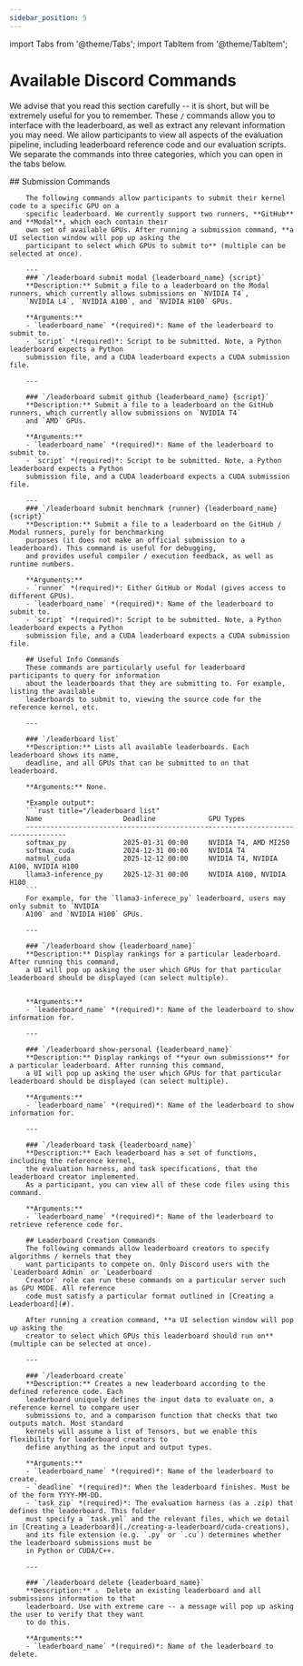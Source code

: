 ```yaml
---
sidebar_position: 5
---
```

import Tabs from '@theme/Tabs';
import TabItem from '@theme/TabItem';

# Available Discord Commands
We advise that you read this section carefully -- it is short, but will be extremely useful for you
to remember. These `/` commands allow you to interface with the leaderboard, as well as extract any
relevant information you may need. We allow participants to view all aspects of the evaluation
pipeline, including leaderboard reference code and our evaluation scripts. We separate the commands
into three categories, which you can open in the tabs below.


<Tabs>
  <TabItem value="submission" label="Leaderboard Submission Commands" default>
        ## Submission Commands

        The following commands allow participants to submit their kernel code to a specific GPU on a
        specific leaderboard. We currently support two runners, **GitHub** and **Modal**, which each contain their
        own set of available GPUs. After running a submission command, **a UI selection window will pop up asking the
        participant to select which GPUs to submit to** (multiple can be selected at once).

        ---
        ### `/leaderboard submit modal {leaderboard_name} {script}`
        **Description:** Submit a file to a leaderboard on the Modal runners, which currently allows submissions on `NVIDIA T4`,
        `NVIDIA L4`, `NVIDIA A100`, and `NVIDIA H100` GPUs.

        **Arguments:**
        - `leaderboard_name` *(required)*: Name of the leaderboard to submit to.
        - `script` *(required)*: Script to be submitted. Note, a Python leaderboard expects a Python
        submission file, and a CUDA leaderboard expects a CUDA submission file.

        ---

        ### `/leaderboard submit github {leaderboard_name} {script}`
        **Description:** Submit a file to a leaderboard on the GitHub runners, which currently allow submissions on `NVIDIA T4`
        and `AMD` GPUs.

        **Arguments:**
        - `leaderboard_name` *(required)*: Name of the leaderboard to submit to.
        - `script` *(required)*: Script to be submitted. Note, a Python leaderboard expects a Python
        submission file, and a CUDA leaderboard expects a CUDA submission file.

        ---
        ### `/leaderboard submit benchmark {runner} {leaderboard_name} {script}`
        **Description:** Submit a file to a leaderboard on the GitHub / Modal runners, purely for benchmarking
        purposes (it does not make an official submission to a leaderboard). This command is useful for debugging, 
        and provides useful compiler / execution feedback, as well as runtime numbers.

        **Arguments:**
        - `runner` *(required)*: Either GitHub or Modal (gives access to different GPUs).
        - `leaderboard_name` *(required)*: Name of the leaderboard to submit to.
        - `script` *(required)*: Script to be submitted. Note, a Python leaderboard expects a Python
        submission file, and a CUDA leaderboard expects a CUDA submission file.

  </TabItem>
  <TabItem value="tools" label="Useful Info Commands">

        ## Useful Info Commands
        These commands are particularly useful for leaderboard participants to query for information
        about the leaderboards that they are submitting to. For example, listing the available
        leaderboards to submit to, viewing the source code for the reference kernel, etc.

        ---

        ### `/leaderboard list`
        **Description:** Lists all available leaderboards. Each leaderboard shows its name,
        deadline, and all GPUs that can be submitted to on that leaderboard.

        **Arguments:** None.

        *Example output*:
        ```rust title="/leaderboard list"
        Name                    Deadline             GPU Types     
        --------------------------------------------------------------------------------
        softmax_py              2025-01-31 00:00     NVIDIA T4, AMD MI250
        softmax_cuda            2024-12-31 00:00     NVIDIA T4
        matmul_cuda             2025-12-12 00:00     NVIDIA T4, NVIDIA A100, NVIDIA H100
        llama3-inference_py     2025-12-31 00:00     NVIDIA A100, NVIDIA H100
        ```
        For example, for the `llama3-inferece_py` leaderboard, users may only submit to `NVIDIA
        A100` and `NVIDIA H100` GPUs.

        ---

        ### `/leaderboard show {leaderboard_name}`
        **Description:** Display rankings for a particular leaderboard. After running this command,
        a UI will pop up asking the user which GPUs for that particular leaderboard should be displayed (can select multiple).


        **Arguments:** 
        - `leaderboard_name` *(required)*: Name of the leaderboard to show information for.

        ---

        ### `/leaderboard show-personal {leaderboard_name}`
        **Description:** Display rankings of **your own submissions** for a particular leaderboard. After running this command,
        a UI will pop up asking the user which GPUs for that particular leaderboard should be displayed (can select multiple).

        **Arguments:** 
        - `leaderboard_name` *(required)*: Name of the leaderboard to show information for.

        ---

        ### `/leaderboard task {leaderboard_name}`
        **Description:** Each leaderboard has a set of functions, including the reference kernel,
        the evaluation harness, and task specifications, that the leaderboard creator implemented. 
        As a participant, you can view all of these code files using this command.

        **Arguments:** 
        - `leaderboard_name` *(required)*: Name of the leaderboard to retrieve reference code for.



  </TabItem>
  <TabItem value="creation" label="Leaderboard Creation Commands">

        ## Leaderboard Creation Commands
        The following commands allow leaderboard creators to specify algorithms / kernels that they
        want participants to compete on. Only Discord users with the `Leaderboard Admin` or `Leaderboard
        Creator` role can run these commands on a particular server such as GPU MODE. All reference
        code must satisfy a particular format outlined in [Creating a Leaderboard](#).

        After running a creation command, **a UI selection window will pop up asking the
        creator to select which GPUs this leaderboard should run on** (multiple can be selected at once).

        ---

        ### `/leaderboard create`
        **Description:** Creates a new leaderboard according to the defined reference code. Each
        leaderboard uniquely defines the input data to evaluate on, a reference kernel to compare user
        submissions to, and a comparison function that checks that two outputs match. Most standard
        kernels will assume a list of Tensors, but we enable this flexibility for leaderboard creators to
        define anything as the input and output types.

        **Arguments:** 
        - `leaderboard_name` *(required)*: Name of the leaderboard to create.
        - `deadline` *(required)*: When the leaderboard finishes. Must be of the form YYYY-MM-DD.
        - `task_zip` *(required)*: The evaluation harness (as a .zip) that defines the leaderboard. This folder
        must specify a `task.yml` and the relevant files, which we detail in [Creating a Leaderboard](./creating-a-leaderboard/cuda-creations),
        and its file extension (e.g. `.py` or `.cu`) determines whether the leaderboard submissions must be
        in Python or CUDA/C++.

        ---

        ### `/leaderboard delete {leaderboard_name}`
        **Description:** ⚠️  Delete an existing leaderboard and all submissions information to that
        leaderboard. Use with extreme care -- a message will pop up asking the user to verify that they want
        to do this.

        **Arguments:** 
        - `leaderboard_name` *(required)*: Name of the leaderboard to delete.
  </TabItem>
</Tabs>


